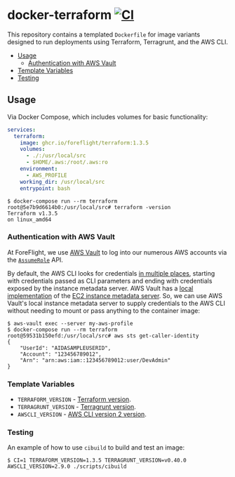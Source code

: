# docker-terraform [![CI](https://github.com/foreflight/docker-terraform/workflows/CI/badge.svg?branch=master)](https://github.com/foreflight/docker-terraform/actions?query=workflow%3ACI)

This repository contains a templated `Dockerfile` for image variants designed to run deployments using Terraform, Terragrunt, and the AWS CLI.

- [Usage](#usage)
  - [Authentication with AWS Vault](#authentication-with-aws-vault)
- [Template Variables](#template-variables)
- [Testing](#testing)

## Usage

Via Docker Compose, which includes volumes for basic functionality:

```yml
services:
  terraform:
    image: ghcr.io/foreflight/terraform:1.3.5
    volumes:
      - ./:/usr/local/src
      - $HOME/.aws:/root/.aws:ro
    environment:
      - AWS_PROFILE
    working_dir: /usr/local/src
    entrypoint: bash
```

```console
$ docker-compose run --rm terraform
root@5e7b9d6614b0:/usr/local/src# terraform -version
Terraform v1.3.5
on linux_amd64
```

### Authentication with AWS Vault

At ForeFlight, we use [AWS Vault](https://github.com/99designs/aws-vault) to log into our numerous AWS accounts via the [`AssumeRole`](https://docs.aws.amazon.com/STS/latest/APIReference/API_AssumeRole.html) API.

By default, the AWS CLI looks for credentials [in multiple places](https://docs.aws.amazon.com/cli/latest/userguide/cli-configure-quickstart.html#cli-configure-quickstart-precedence), starting with credentials passed as CLI parameters and ending with credentials exposed by the instance metadata server. 
AWS Vault has a [local implementation](https://github.com/99designs/aws-vault/blob/master/server/ec2server.go) of the [EC2 instance metadata server](https://docs.aws.amazon.com/AWSEC2/latest/UserGuide/instancedata-data-retrieval.html). So, we can use AWS Vault's local instance metadata server to supply credentials to the AWS CLI without needing to mount or pass anything to the container image:

```console
$ aws-vault exec --server my-aws-profile
$ docker-compose run --rm terraform
root@59531b150efd:/usr/local/src# aws sts get-caller-identity
{
    "UserId": "AIDASAMPLEUSERID",
    "Account": "123456789012",
    "Arn": "arn:aws:iam::123456789012:user/DevAdmin"
}
```

### Template Variables

- `TERRAFORM_VERSION` - [Terraform version](https://github.com/hashicorp/terraform/releases).
- `TERRAGRUNT_VERSION` - [Terragrunt version](https://github.com/gruntwork-io/terragrunt/releases).
- `AWSCLI_VERSION` - [AWS CLI version 2 version](https://github.com/aws/aws-cli/blob/v2/CHANGELOG.rst?plain=1).

### Testing

An example of how to use `cibuild` to build and test an image:

```console
$ CI=1 TERRAFORM_VERSION=1.3.5 TERRAGRUNT_VERSION=v0.40.0 AWSCLI_VERSION=2.9.0 ./scripts/cibuild
```
